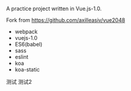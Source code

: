 A practice project written in Vue.js-1.0.

Fork from https://github.com/axilleasiv/vue2048

* webpack
* vuejs-1.0
* ES6(babel)
* sass
* eslint
* koa
* koa-static

测试
测试2
